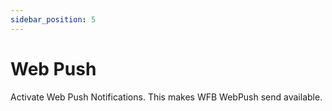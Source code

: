 ```yaml
---
sidebar_position: 5
---
```


# Web Push

Activate Web Push Notifications. This makes WFB WebPush send available.
